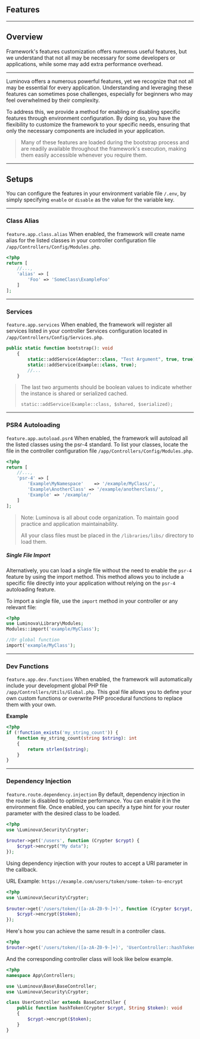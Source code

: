 ## Features

***

## Overview

Framework&#039;s features customization offers numerous useful features, but we understand that not all may be necessary for some developers or applications, while some may add extra performance overhead.

***

Luminova offers a numerous powerful features, yet we recognize that not all may be essential for every application. Understanding and leveraging these features can sometimes pose challenges, especially for beginners who may feel overwhelmed by their complexity.

To address this, we provide a method for enabling or disabling specific features through environment configuration. By doing so, you have the flexibility to customize the framework to your specific needs, ensuring that only the necessary components are included in your application.

> Many of these features are loaded during the bootstrap process and are readily available throughout the framework's execution, making them easily accessible whenever you require them.

***

## Setups

You can configure the features in your environment variable file `/.env`, by simply specifying `enable` or `disable` as the value for the variable key.

***

### Class Alias

`feature.app.class.alias` When enabled, the framework will create name alias for the listed classes in your controller configuration file `/app/Controllers/Config/Modules.php`.

```php 
<?php 
return [
    //...,
    'alias' => [
        'Foo' => 'SomeClass\ExampleFoo'
    ]
];
```

***

### Services

`feature.app.services` When enabled, the framework will register all services listed in your controller Services configuration located in `/app/Controllers/Config/Services.php`.

```php 
public static function bootstrap(): void
    {
        static::addService(Adapter::class, "Test Argument", true, true);
		static::addService(Example::class, true);
		//...
    }
```

> The last two arguments should be boolean values to indicate whether the instance is shared or serialized cached.
> 
> `static::addService(Example::class, $shared, $serialized);`

***

### PSR4 Autoloading

`feature.app.autoload.psr4` When enabled, the framework will autoload all the listed classes using the psr-4 standard. To list your classes, locate the file in the controller configuration file `/app/Controllers/Config/Modules.php`.

```php 
<?php 
return [
    //...,
    'psr-4' => [
        'Example\MyNamespace'    => '/example/MyClass/',
        'Example\AnotherClass' => '/example/anotherclass/',
	    'Example' => '/example/'
    ]
];
```

> Note: Luminova is all about code organization. To maintain good practice and application maintainability.
> 
>  All your class files must be placed in the `/libraries/libs/` directory to load them.

##### Single File Import

Alternatively, you can load a single file without the need to enable the `psr-4` feature by using the import method. This method allows you to include a specific file directly into your application without relying on the `psr-4` autoloading feature.

To import a single file, use the `import` method in your controller or any relevant file:

```php
<?php 
use Luminova\Library\Modules;
Modules::import('example/MyClass');

//Or global function 
import('example/MyClass');
```

***

### Dev Functions

`feature.app.dev.functions` When enabled, the framework will automatically include your development global PHP file `/app/Controllers/Utils/Global.php`. This goal file allows you to define your own custom functions or overwrite PHP procedural functions to replace them with your own.

**Example**

```php
<?php
if (!function_exists('my_string_count')) {
    function my_string_count(string $string): int 
    {
        return strlen($string);
    }
}
```

***

### Dependency Injection

`feature.route.dependency.injection` By default, dependency injection in the router is disabled to optimize performance. You can enable it in the environment file. Once enabled, you can specify a type hint for your router parameter with the desired class to be loaded.

```php 
<?php
use \Luminova\Security\Crypter;
 
$router->get('/users', function (Crypter $crypt) {
    $crypt->encrypt("My data");
});
```

Using dependency injection with your routes to accept a URI parameter in the callback.

URL Example: `https://example.com/users/token/some-token-to-encrypt`

```php 
<?php
use \Luminova\Security\Crypter;
 
$router->get('/users/token/([a-zA-Z0-9-]+)', function (Crypter $crypt, String $token) {
    $crypt->encrypt($token);
});
```

Here's how you can achieve the same result in a controller class.

```php 
<?php
$router->get('/users/token/([a-zA-Z0-9-]+)', 'UserController::hashToken');
```

And the corresponding controller class will look like below example.

```php
<?php
namespace App\Controllers;

use \Luminova\Base\BaseController;
use \Luminova\Security\Crypter;

class UserController extends BaseController {
	public function hashToken(Crypter $crypt, String $token): void 
	{
		$crypt->encrypt($token);
	}
}